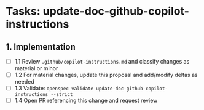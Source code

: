 # Tasks: update-doc-github-copilot-instructions

## 1. Implementation

- [ ] 1.1 Review `.github/copilot-instructions.md` and classify changes as material or minor
- [ ] 1.2 For material changes, update this proposal and add/modify deltas as needed
- [ ] 1.3 Validate: `openspec validate update-doc-github-copilot-instructions --strict`
- [ ] 1.4 Open PR referencing this change and request review
